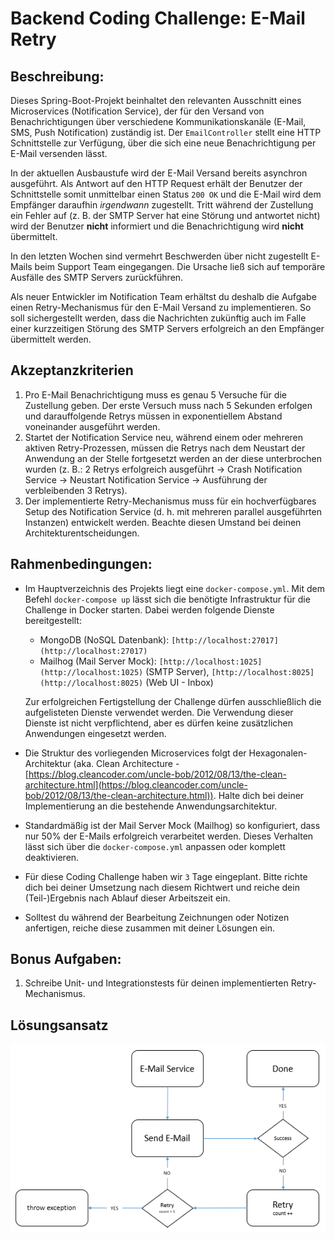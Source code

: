 # Backend Coding Challenge: E-Mail Retry

## Beschreibung:

Dieses Spring-Boot-Projekt beinhaltet den relevanten Ausschnitt eines Microservices (Notification Service), der für den Versand von Benachrichtigungen über verschiedene Kommunikationskanäle (E-Mail, SMS, Push Notification) zuständig ist. Der `EmailController` stellt eine HTTP Schnittstelle zur Verfügung, über die sich eine neue Benachrichtigung per E-Mail versenden lässt.

In der aktuellen Ausbaustufe wird der E-Mail Versand bereits asynchron ausgeführt. Als Antwort auf den HTTP Request erhält der Benutzer der Schnittstelle somit unmittelbar einen Status `200 OK` und die E-Mail wird dem Empfänger daraufhin *irgendwann* zugestellt. Tritt während der Zustellung ein Fehler auf (z. B. der SMTP Server hat eine Störung und antwortet nicht) wird der Benutzer **nicht** informiert und die Benachrichtigung wird **nicht** übermittelt. 

In den letzten Wochen sind vermehrt Beschwerden über nicht zugestellt E-Mails beim Support Team eingegangen. Die Ursache ließ sich auf temporäre Ausfälle des SMTP Servers zurückführen.

Als neuer Entwickler im Notification Team erhältst du deshalb die Aufgabe einen Retry-Mechanismus für den E-Mail Versand zu implementieren. So soll sichergestellt werden, dass die Nachrichten zukünftig auch im Falle einer kurzzeitigen Störung des SMTP Servers erfolgreich an den Empfänger übermittelt werden.

## Akzeptanzkriterien

1. Pro E-Mail Benachrichtigung muss es genau 5 Versuche für die Zustellung geben. Der erste Versuch muss nach 5 Sekunden erfolgen und darauffolgende Retrys müssen in exponentiellem Abstand voneinander ausgeführt werden.
2. Startet der Notification Service neu, während einem oder mehreren aktiven Retry-Prozessen, müssen die Retrys nach dem Neustart der Anwendung an der Stelle fortgesetzt werden an der diese unterbrochen wurden (z. B.: 2 Retrys erfolgreich ausgeführt → Crash Notification Service → Neustart Notification Service → Ausführung der verbleibenden 3 Retrys).
3. Der implementierte Retry-Mechanismus muss für ein hochverfügbares Setup des Notification Service (d. h. mit mehreren parallel ausgeführten Instanzen) entwickelt werden. Beachte diesen Umstand bei deinen Architekturentscheidungen.

## Rahmenbedingungen:

- Im Hauptverzeichnis des Projekts liegt eine `docker-compose.yml`. Mit dem Befehl `docker-compose up` lässt sich die benötigte Infrastruktur für die Challenge in Docker starten. 
Dabei werden folgende Dienste bereitgestellt:
    - MongoDB (NoSQL Datenbank): `[http://localhost:27017](http://localhost:27017)`
    - Mailhog (Mail Server Mock): `[http://localhost:1025](http://localhost:1025)` (SMTP Server), `[http://localhost:8025](http://localhost:8025)` (Web UI - Inbox)

    Zur erfolgreichen Fertigstellung der Challenge dürfen ausschließlich die aufgelisteten Dienste verwendet werden. Die Verwendung dieser Dienste ist nicht verpflichtend, aber es dürfen keine zusätzlichen Anwendungen eingesetzt werden.

- Die Struktur des vorliegenden Microservices folgt der Hexagonalen-Architektur (aka. Clean Architecture - [https://blog.cleancoder.com/uncle-bob/2012/08/13/the-clean-architecture.html](https://blog.cleancoder.com/uncle-bob/2012/08/13/the-clean-architecture.html)). Halte dich bei deiner Implementierung an die bestehende Anwendungsarchitektur.
- Standardmäßig ist der Mail Server Mock (Mailhog) so konfiguriert, dass nur 50% der E-Mails erfolgreich verarbeitet werden. Dieses Verhalten lässt sich über die `docker-compose.yml` anpassen oder komplett deaktivieren.
- Für diese Coding Challenge haben wir `3` Tage eingeplant. Bitte richte dich bei deiner Umsetzung nach diesem Richtwert und reiche dein (Teil-)Ergebnis nach Ablauf dieser Arbeitszeit ein.
- Solltest du während der Bearbeitung Zeichnungen oder Notizen anfertigen, reiche diese zusammen mit deiner Lösungen ein.

## Bonus Aufgaben:

1. Schreibe Unit- und Integrationstests für deinen implementierten Retry-Mechanismus.

## Lösungsansatz

![retry_example](retry_example.png "Lösungsansatz")
